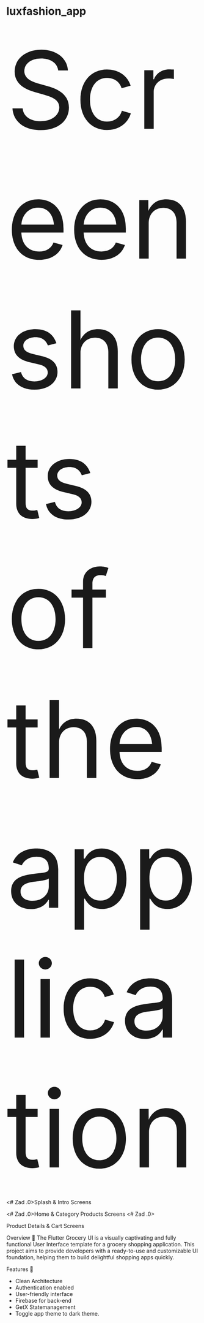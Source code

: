# luxfashion_app 

<span style="font-size:20em;">Screenshots of the application</span>

   

 <# Zad .0>Splash & Intro Screens

 <# Zad .0>Home & Category Products Screens <# Zad .0>

Product Details & Cart Screens

Overview 📙
The Flutter Grocery UI is a visually captivating and fully functional User Interface template for a grocery shopping application. This project aims to provide developers with a ready-to-use and customizable UI foundation, helping them to build delightful shopping apps quickly.


Features 🌟
- Clean Architecture  
- Authentication enabled
- User-friendly interface
- Firebase for back-end
- GetX Statemanagement
- Toggle app theme to dark theme.


 
